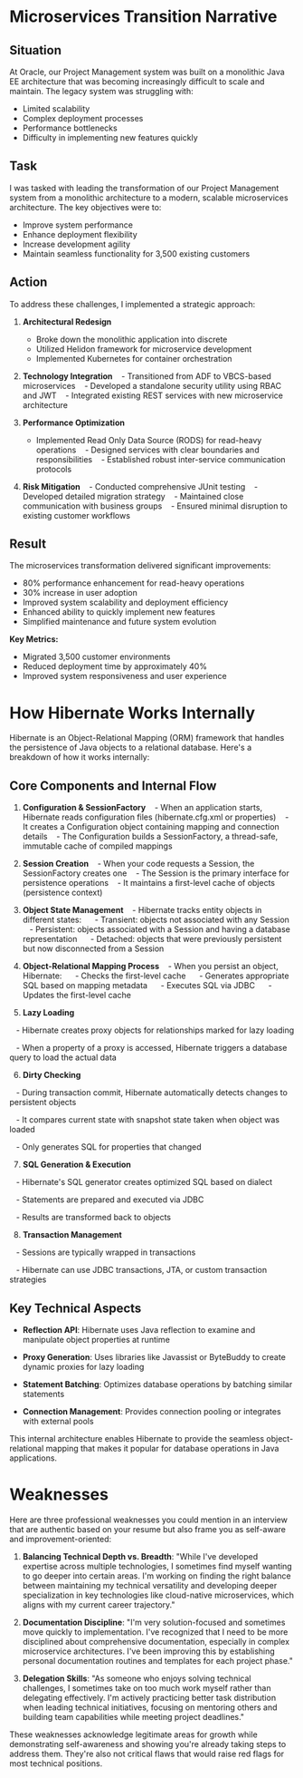 # Microservices Transition Narrative
## Situation
At Oracle, our Project Management system was built on a monolithic Java EE architecture that was becoming increasingly difficult to scale and maintain. The legacy system was struggling with:
- Limited scalability
- Complex deployment processes
- Performance bottlenecks
- Difficulty in implementing new features quickly
## Task
I was tasked with leading the transformation of our Project Management system from a monolithic architecture to a modern, scalable microservices architecture. The key objectives were to:
- Improve system performance
- Enhance deployment flexibility
- Increase development agility
- Maintain seamless functionality for 3,500 existing customers

## Action

To address these challenges, I implemented a strategic approach:
1. **Architectural Redesign**
	- Broke down the monolithic application into discrete 
	- Utilized Helidon framework for microservice development
	- Implemented Kubernetes for container orchestration

2. **Technology Integration**
   - Transitioned from ADF to VBCS-based microservices
   - Developed a standalone security utility using RBAC and JWT
   - Integrated existing REST services with new microservice architecture

3. **Performance Optimization**
	- Implemented Read Only Data Source (RODS) for read-heavy operations
   - Designed services with clear boundaries and responsibilities
   - Established robust inter-service communication protocols
1. **Risk Mitigation**
   - Conducted comprehensive JUnit testing
   - Developed detailed migration strategy
   - Maintained close communication with business groups
   - Ensured minimal disruption to existing customer workflows
## Result
The microservices transformation delivered significant improvements:
- 80% performance enhancement for read-heavy operations
- 30% increase in user adoption
- Improved system scalability and deployment efficiency
- Enhanced ability to quickly implement new features
- Simplified maintenance and future system evolution

**Key Metrics:**
- Migrated 3,500 customer environments
- Reduced deployment time by approximately 40%
- Improved system responsiveness and user experience
# How Hibernate Works Internally
Hibernate is an Object-Relational Mapping (ORM) framework that handles the persistence of Java objects to a relational database. Here's a breakdown of how it works internally:
## Core Components and Internal Flow
1. **Configuration & SessionFactory**
   - When an application starts, Hibernate reads configuration files (hibernate.cfg.xml or properties)
   - It creates a Configuration object containing mapping and connection details
   - The Configuration builds a SessionFactory, a thread-safe, immutable cache of compiled mappings
2. **Session Creation**
   - When your code requests a Session, the SessionFactory creates one
   - The Session is the primary interface for persistence operations
   - It maintains a first-level cache of objects (persistence context)

1. **Object State Management**
   - Hibernate tracks entity objects in different states:
     - Transient: objects not associated with any Session
     - Persistent: objects associated with a Session and having a database representation
     - Detached: objects that were previously persistent but now disconnected from a Session

1. **Object-Relational Mapping Process**
   - When you persist an object, Hibernate:
     - Checks the first-level cache
     - Generates appropriate SQL based on mapping metadata
     - Executes SQL via JDBC
     - Updates the first-level cache

1. **Lazy Loading**

   - Hibernate creates proxy objects for relationships marked for lazy loading

   - When a property of a proxy is accessed, Hibernate triggers a database query to load the actual data

  

6. **Dirty Checking**

   - During transaction commit, Hibernate automatically detects changes to persistent objects

   - It compares current state with snapshot state taken when object was loaded

   - Only generates SQL for properties that changed

  

7. **SQL Generation & Execution**

   - Hibernate's SQL generator creates optimized SQL based on dialect

   - Statements are prepared and executed via JDBC

   - Results are transformed back to objects

  

8. **Transaction Management**

   - Sessions are typically wrapped in transactions

   - Hibernate can use JDBC transactions, JTA, or custom transaction strategies

  

## Key Technical Aspects

  

- **Reflection API**: Hibernate uses Java reflection to examine and manipulate object properties at runtime

- **Proxy Generation**: Uses libraries like Javassist or ByteBuddy to create dynamic proxies for lazy loading

- **Statement Batching**: Optimizes database operations by batching similar statements

- **Connection Management**: Provides connection pooling or integrates with external pools

  

This internal architecture enables Hibernate to provide the seamless object-relational mapping that makes it popular for database operations in Java applications.

  
  
  
  
  

# Weaknesses

Here are three professional weaknesses you could mention in an interview that are authentic based on your resume but also frame you as self-aware and improvement-oriented:

  

1. **Balancing Technical Depth vs. Breadth**: "While I've developed expertise across multiple technologies, I sometimes find myself wanting to go deeper into certain areas. I'm working on finding the right balance between maintaining my technical versatility and developing deeper specialization in key technologies like cloud-native microservices, which aligns with my current career trajectory."

  

2. **Documentation Discipline**: "I'm very solution-focused and sometimes move quickly to implementation. I've recognized that I need to be more disciplined about comprehensive documentation, especially in complex microservice architectures. I've been improving this by establishing personal documentation routines and templates for each project phase."

  

3. **Delegation Skills**: "As someone who enjoys solving technical challenges, I sometimes take on too much work myself rather than delegating effectively. I'm actively practicing better task distribution when leading technical initiatives, focusing on mentoring others and building team capabilities while meeting project deadlines."

  

These weaknesses acknowledge legitimate areas for growth while demonstrating self-awareness and showing you're already taking steps to address them. They're also not critical flaws that would raise red flags for most technical positions.